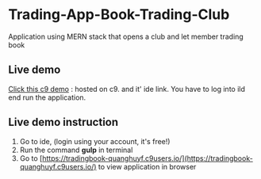 # Trading-App-Book-Trading-Club
Application using MERN stack that opens a club and let member trading book

## Live demo
[Click this c9 demo](https://ide.c9.io/quanghuyf/tradingbook) : hosted on c9. and it' ide link. You have to log into ild end run the application.

## Live demo instruction
1. Go to ide, (login using your account, it's free!)
2. Run the command __gulp__ in terminal
3. Go to [https://tradingbook-quanghuyf.c9users.io/](https://tradingbook-quanghuyf.c9users.io/) to view application in browser